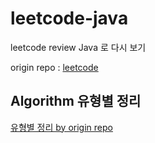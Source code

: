 # leetcode-java
leetcode review
Java 로 다시 보기

origin repo : [leetcode](https://github.com/starryeye/leetcode)

## Algorithm 유형별 정리
[유형별 정리 by origin repo](https://github.com/starryeye/leetcode/blob/main/%EC%9C%A0%ED%98%95%EB%B3%84%20%EC%A0%95%EB%A6%AC)
